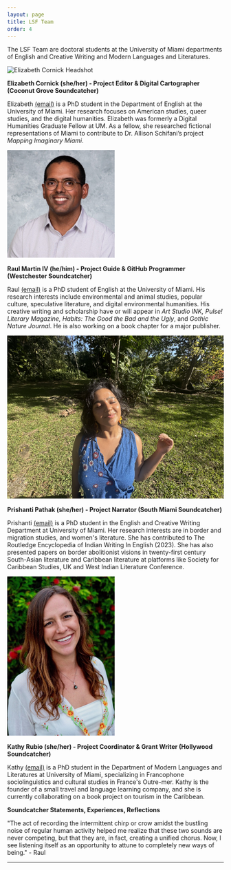 ```yaml
---
layout: page
title: LSF Team
order: 4
---
```


The LSF Team are doctoral students at the University of Miami departments of English and Creative Writing and Modern Languages and Literatures.

![Elizabeth Cornick Headshot](assets/elizabeth_cornick_headshot.jpg)

**Elizabeth Cornick (she/her) - Project Editor & Digital Cartographer (Coconut Grove Soundcatcher)**

Elizabeth [(email)](mailto:emc988@miami.edu) is a PhD student in the Department of English at the University of Miami. Her research focuses on American studies, queer studies, and the digital humanities. Elizabeth was formerly a Digital Humanities Graduate Fellow at UM. As a fellow, she researched fictional representations of Miami to contribute to Dr. Allison Schifani’s project _Mapping Imaginary Miami_.

<img src="https://github.com/rm4-25/lsf_3/blob/main/assets/Raul_Headshot_2024.jpeg?raw=true" width="250" height="250">

**Raul Martin IV (he/him) - Project Guide & GitHub Programmer (Westchester Soundcatcher)**

Raul [(email)](mailto:rxm1934@miami.edu) is a PhD student of English at the University of Miami. His research interests include environmental and animal studies, popular culture, speculative literature, and digital environmental humanities. His creative writing and scholarship have or will appear in _Art Studio INK, Pulse! Literary Magazine, Habits: The Good the Bad and the Ugly_, and _Gothic Nature Journal_. He is also working on a book chapter for a major publisher. 

<img src="https://github.com/rm4-25/lsf_3/blob/main/assets/Prish headshot_resized (2).jpg">

**Prishanti Pathak (she/her) - Project Narrator (South Miami Soundcatcher)**

Prishanti [(email)](mailto:pxp691@miami.edu) is a PhD student in the English and Creative Writing Department at University of Miami. Her research interests are in border and migration studies, and women's literature. She has contributed to The Routledge Encyclopedia of Indian Writing In English (2023). She has also presented papers on border abolitionist visions in twenty-first century South-Asian literature and Caribbean literature at platforms like Society for Caribbean Studies, UK and West Indian Literature Conference.

<img src="https://github.com/rm4-25/lsf_3/blob/main/assets/Kathy_Headshot.jpg?raw=true" width="250" height="370">

**Kathy Rubio (she/her) - Project Coordinator & Grant Writer (Hollywood Soundcatcher)**

Kathy [(email)](mailto:kxr737@miami.edu) is a PhD student in the Department of Modern Languages and Literatures at University of Miami, specializing in Francophone sociolinguistics and cultural studies in France's Outre-mer. Kathy is the founder of a small travel and language learning company, and she is currently collaborating on a book project on tourism in the Caribbean.

**Soundcatcher Statements, Experiences, Reflections**

"The act of recording the intermittent chirp or crow amidst the bustling noise of regular human activity helped me realize that these two sounds are never competing, but that they are, in fact, creating a unified chorus. Now, I see listening itself as an opportunity to attune to completely new ways of being." - Raul 

---

